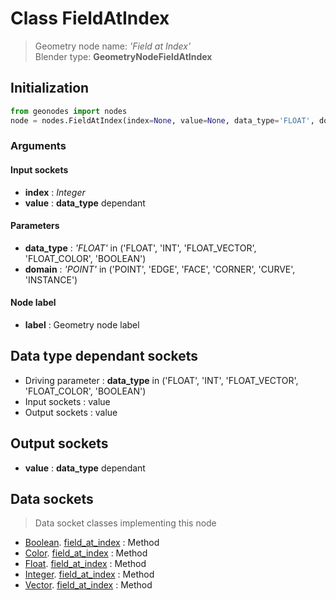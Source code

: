 
# Class FieldAtIndex

> Geometry node name: _'Field at Index'_<br>Blender type:  **GeometryNodeFieldAtIndex**

## Initialization


```python
from geonodes import nodes
node = nodes.FieldAtIndex(index=None, value=None, data_type='FLOAT', domain='POINT', label=None)
```


### Arguments


#### Input sockets



- **index** : _Integer_
- **value** : **data_type** dependant



#### Parameters



- **data_type** : _'FLOAT'_ in ('FLOAT', 'INT', 'FLOAT_VECTOR', 'FLOAT_COLOR', 'BOOLEAN')
- **domain** : _'POINT'_ in ('POINT', 'EDGE', 'FACE', 'CORNER', 'CURVE', 'INSTANCE')



#### Node label



- **label** : Geometry node label



## Data type dependant sockets



- Driving parameter : **data_type** in ('FLOAT', 'INT', 'FLOAT_VECTOR', 'FLOAT_COLOR', 'BOOLEAN')
- Input sockets : value
- Output sockets : value



## Output sockets



- **value** : **data_type** dependant



## Data sockets

> Data socket classes implementing this node


- [Boolean](aaa). [field_at_index](bbb) : Method
- [Color](aaa). [field_at_index](bbb) : Method
- [Float](aaa). [field_at_index](bbb) : Method
- [Integer](aaa). [field_at_index](bbb) : Method
- [Vector](aaa). [field_at_index](bbb) : Method


